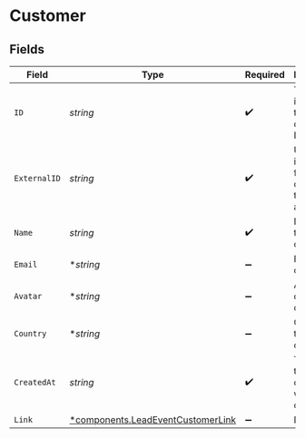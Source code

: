 # Customer


## Fields

| Field                                                                                 | Type                                                                                  | Required                                                                              | Description                                                                           |
| ------------------------------------------------------------------------------------- | ------------------------------------------------------------------------------------- | ------------------------------------------------------------------------------------- | ------------------------------------------------------------------------------------- |
| `ID`                                                                                  | *string*                                                                              | :heavy_check_mark:                                                                    | The unique identifier of the customer in Dub.                                         |
| `ExternalID`                                                                          | *string*                                                                              | :heavy_check_mark:                                                                    | Unique identifier for the customer in the client's app.                               |
| `Name`                                                                                | *string*                                                                              | :heavy_check_mark:                                                                    | Name of the customer.                                                                 |
| `Email`                                                                               | **string*                                                                             | :heavy_minus_sign:                                                                    | Email of the customer.                                                                |
| `Avatar`                                                                              | **string*                                                                             | :heavy_minus_sign:                                                                    | Avatar URL of the customer.                                                           |
| `Country`                                                                             | **string*                                                                             | :heavy_minus_sign:                                                                    | Country of the customer.                                                              |
| `CreatedAt`                                                                           | *string*                                                                              | :heavy_check_mark:                                                                    | The date the customer was created.                                                    |
| `Link`                                                                                | [*components.LeadEventCustomerLink](../../models/components/leadeventcustomerlink.md) | :heavy_minus_sign:                                                                    | N/A                                                                                   |